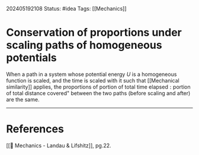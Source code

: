 202405192108
Status: #idea
Tags: [[Mechanics]]

# Conservation of proportions under scaling paths of homogeneous potentials

When a path in a system whose potential energy $U$ is a homogeneous function is scaled, and the time is scaled with it such that [[Mechanical similarity]] applies, the proportions of $\text{portion of total time elapsed}:\text{portion of total distance covered}$" between the two paths (before scaling and after) are the same. 


___
# References
[[📕 Mechanics - Landau & Lifshitz]], pg.22.